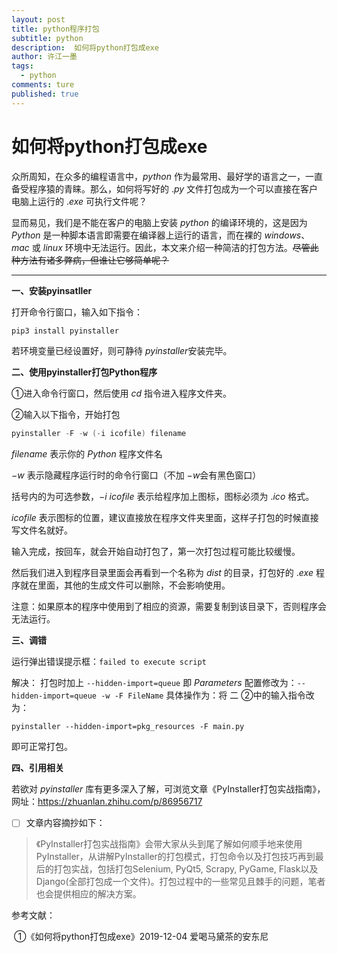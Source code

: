 ```yaml
---
layout: post  
title: python程序打包
subtitle: python
description:  如何将python打包成exe
author: 许江一墨
tags: 
  - python
comments: ture  
published: true  
---
```


# 如何将python打包成exe

众所周知，在众多的编程语言中，$python$ 作为最常用、最好学的语言之一，一直备受程序猿的青睐。那么，如何将写好的 $.py$ 文件打包成为一个可以直接在客户电脑上运行的 $.exe$ 可执行文件呢？

显而易见，我们是不能在客户的电脑上安装 $python$ 的编译环境的，这是因为 $Python$ 是一种脚本语言即需要在编译器上运行的语言，而在裸的 $windows$、$mac$ 或 $linux$ 环境中无法运行。因此，本文来介绍一种简洁的打包方法。~~尽管此种方法有诸多弊病，但谁让它够简单呢？~~

------

**一、安装pyinsatller**

打开命令行窗口，输入如下指令：

```powershell
pip3 install pyinstaller
```

若环境变量已经设置好，则可静待 $pyinstaller​$ 安装完毕。

**二、使用pyinstaller打包Python程序**

①进入命令行窗口，然后使用 $cd$ 指令进入程序文件夹。

②输入以下指令，开始打包

```powershell
pyinstaller -F -w (-i icofile) filename
```

$filename$ 表示你的 $Python$ 程序文件名

$-w$ 表示隐藏程序运行时的命令行窗口（不加 $-w$会有黑色窗口）

括号内的为可选参数，$-i$ $icofile$ 表示给程序加上图标，图标必须为 $.ico$ 格式。

$icofile$ 表示图标的位置，建议直接放在程序文件夹里面，这样子打包的时候直接写文件名就好。

输入完成，按回车，就会开始自动打包了，第一次打包过程可能比较缓慢。

然后我们进入到程序目录里面会再看到一个名称为 $dist$ 的目录，打包好的 $.exe$ 程序就在里面，其他的生成文件可以删除，不会影响使用。

注意：如果原本的程序中使用到了相应的资源，需要复制到该目录下，否则程序会无法运行。

**三、调错**

运行弹出错误提示框：`failed to execute script`

解决：
打包时加上 `--hidden-import=queue`
即 $Parameters$ 配置修改为：`--hidden-import=queue -w -F FileName`
具体操作为：将 二 ②中的输入指令改为：

```
pyinstaller --hidden-import=pkg_resources -F main.py
```

即可正常打包。

**四、引用相关**

若欲对 $pyinstaller$ 库有更多深入了解，可浏览文章《PyInstaller打包实战指南》，网址：https://zhuanlan.zhihu.com/p/86956717

- [ ] 文章内容摘抄如下：


> 《PyInstaller打包实战指南》会带大家从头到尾了解如何顺手地来使用PyInstaller，从讲解PyInstaller的打包模式，打包命令以及打包技巧再到最后的打包实战，包括打包Selenium, PyQt5, Scrapy, PyGame, Flask以及Django(全部打包成一个文件)。打包过程中的一些常见且棘手的问题，笔者也会提供相应的解决方案。

参考文献：

​       ①《如何将python打包成exe》2019-12-04  爱喝马黛茶的安东尼
